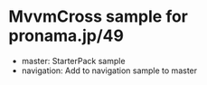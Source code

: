 # MvvmCross sample for pronama.jp/49

* master: StarterPack sample
* navigation: Add to navigation sample to master
